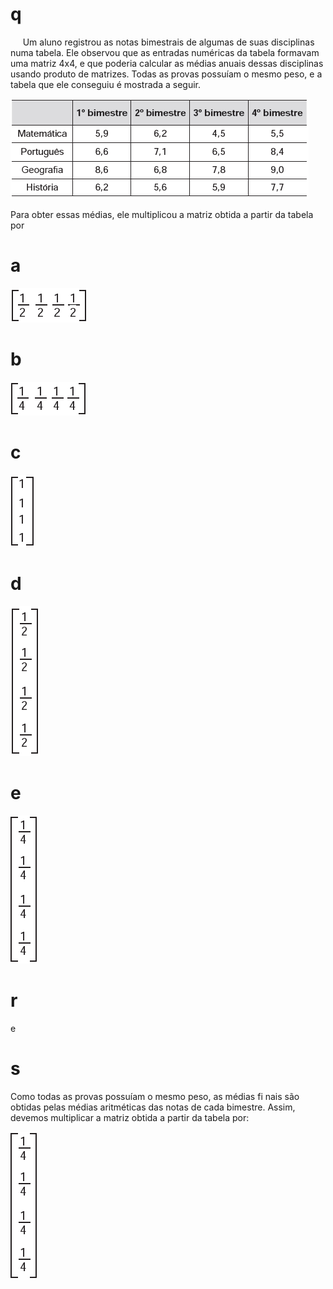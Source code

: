 # q
     Um aluno registrou as notas bimestrais de algumas de suas disciplinas numa tabela. Ele observou que as entradas numéricas da tabela formavam uma matriz 4x4, e que poderia calcular as médias anuais dessas disciplinas usando produto de matrizes. Todas as provas possuíam o mesmo peso, e a tabela que ele conseguiu é mostrada a seguir.

![](73bed424-d642-6d71-5674-f50f6155c9a8.png)

Para obter essas médias, ele multiplicou a matriz obtida a partir da tabela por

# a
![](c5d7b649-d059-3fe6-ce4e-afbd868b09b6.png)

# b
![](b47f6fef-aa21-cf93-9efe-ffbad8d4df5f.png)

# c
![](94deab03-e374-9c1d-2455-66bff90c5679.png)

# d
![](57536c57-a023-2b61-1bc7-27ebd7a1af61.png)

# e
![](54be2c16-ec3c-63b8-e631-2fe6cc8c7a19.png)

# r
e

# s
Como todas as provas possuíam o mesmo peso, as médias fi nais são obtidas pelas médias aritméticas das notas de cada bimestre. Assim, devemos multiplicar a matriz obtida a partir da tabela por:

![](86610fec-1935-e8af-b286-33c3daacda69.png)
